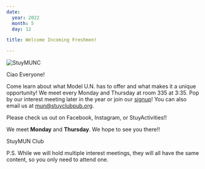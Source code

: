 ```yaml
---
date:
  year: 2022
  month: 5
  day: 12

title: Welcome Incoming Freshmen!

---
```


![StuyMUNC](/img/StuyMUN2022.JPG)

Ciao Everyone!

Come learn about what Model U.N. has to offer and what makes it a unique opportunity! We meet every Monday and Thursday at room 335 at 3:35. Pop by our interest meeting later in the year or join our [signup](https://docs.google.com/forms/d/e/1FAIpQLSfQoSPUPf_JA6-6WPtapy4-z4lYwM4fAu3PcPXtFJ8CQAWbWQ/viewform)! You can also email us at mun@stuyclubpub.org.

Please check us out on Facebook, Instagram, or StuyActivities!!

We meet **Monday** and **Thursday**. We hope to see you there!!

StuyMUN Club

P.S. While we will hold multiple interest meetings, they will all have the same content, so you only need to attend one.

